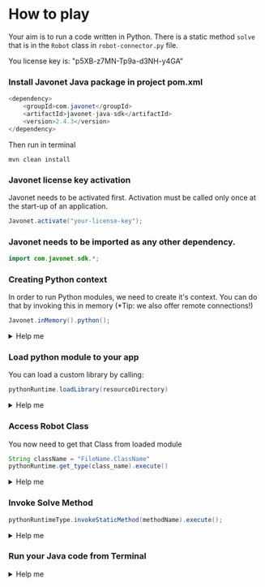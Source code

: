 # How to play

Your aim is to run a code written in Python.
There is a static method `solve` that is in the `Robot` class in `robot-connector.py` file.

You license key is: "p5XB-z7MN-Tp9a-d3NH-y4GA"

### Install Javonet Java package in project pom.xml
```java
<dependency>
    <groupId>com.javonet</groupId>
    <artifactId>javonet-java-sdk</artifactId>
    <version>2.4.3</version>
</dependency>
```

Then run in terminal
```
mvn clean install
```

### Javonet license key activation
Javonet needs to be activated first. Activation must be called only once at the start-up of an application.

```java
Javonet.activate("your-license-key");
```

### Javonet needs to be imported as any other dependency.
```java
import com.javonet.sdk.*;
```

### Creating Python context
In order to run Python modules, we need to create it's context.
You can do that by invoking this in memory (*Tip: we also offer remote connections!)

```java
Javonet.inMemory().python();
```

<details>
  <summary>Help me</summary>
  
  ### Code
  ```java
  RuntimeContext pythonRuntime = Javonet.inMemory().python();
  ```
</details>

### Load python module to your app
You can load a custom library by calling:
  ```java
  pythonRuntime.loadLibrary(resourceDirectory)
  ```

<details>
  <summary>Help me</summary>
  
  ### Code
  ```java
  pythonRuntime.loadLibrary(".");
  ```
</details>

### Access Robot Class
You now need to get that Class from loaded module
  ```java
  String className = "FileName.ClassName"
  pythonRuntime.get_type(class_name).execute()
  ```
<details>
  <summary>Help me</summary>
  
  ### Code
  ```java
  String className = "robot-connector.Robot";
  InvocationContext pythonRuntimeType = pythonRuntime.getType(className).execute();
  ```
</details>

### Invoke Solve Method

  ```java
  pythonRuntimeType.invokeStaticMethod(methodName).execute();
  ```
<details>
  <summary>Help me</summary>
  
  ### Code
  ```java
  pythonRuntimeType.invokeStaticMethod("solve").execute();
  ```
</details>

### Run your Java code from Terminal


<details>
  <summary>Help me</summary>
  
  ### Code
  ```bash
  mvn exec:java
  ```
</details>